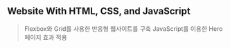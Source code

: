 ## Website With HTML, CSS, and JavaScript

> Flexbox와 Grid를 사용한 반응형 웹사이트를 구축
> JavaScript를 이용한 Hero 페이지 효과 적용
